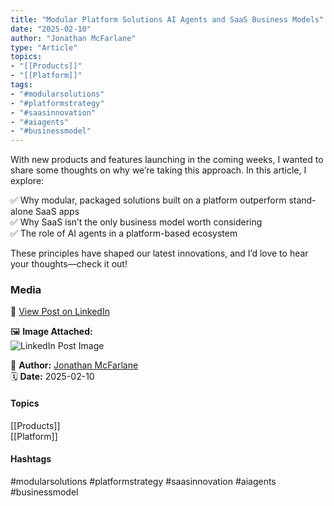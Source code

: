 ```yaml
---
title: "Modular Platform Solutions AI Agents and SaaS Business Models"  
date: "2025-02-10"  
author: "Jonathan McFarlane"  
type: "Article"  
topics:  
- "[[Products]]"  
- "[[Platform]]"   
tags:  
- "#modularsolutions"  
- "#platformstrategy"  
- "#saasinnovation"  
- "#aiagents"  
- "#businessmodel" 
---
```


With new products and features launching in the coming weeks, I wanted to share some thoughts on why we’re taking this approach. In this article, I explore:

✅ Why modular, packaged solutions built on a platform outperform stand-alone SaaS apps  
✅ Why SaaS isn’t the only business model worth considering  
✅ The role of AI agents in a platform-based ecosystem

These principles have shaped our latest innovations, and I’d love to hear your thoughts—check it out!

### Media

🔗 [View Post on LinkedIn](https://www.linkedin.com/feed/update/urn:li:activity:7294553009689108480)  
  
🖼 **Image Attached:**  
![LinkedIn Post Image](https://media.licdn.com/dms/image/v2/D5612AQHayMPqUeNHag/article-cover_image-shrink_423_752/article-cover_image-shrink_423_752/0/1739155409106?e=1747267200&v=beta&t=3yHdMqGejf-Xd2HgteZqj4A_o8S_Te5F5FP4S4yMy78)  
  
👤 **Author:** [Jonathan McFarlane](https://www.linkedin.com/in/jonathanmcfarlane/)  
🗓️ **Date:** 2025-02-10

#### Topics

[[Products]]  
[[Platform]]  

#### Hashtags

#modularsolutions #platformstrategy #saasinnovation #aiagents #businessmodel